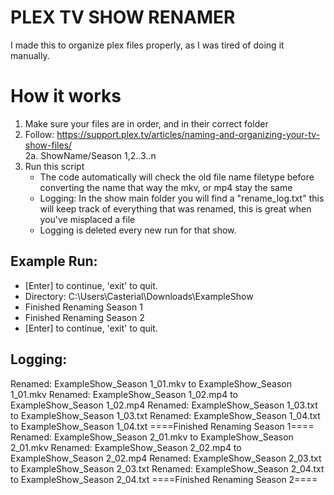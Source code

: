 # PLEX TV SHOW RENAMER

I made this to organize plex files properly, as I was tired of doing it manually.

# How it works

1. Make sure your files are in order, and in their correct folder
2. Follow: https://support.plex.tv/articles/naming-and-organizing-your-tv-show-files/ \
  2a. ShowName/Season 1,2..3..n
3. Run this script
   *   The code automatically will check the old file name filetype before converting the name that way the mkv, or mp4 stay the same
   *   Logging: In the show main folder you will find a "rename_log.txt" this will keep track of everything that was renamed, this is great when you've misplaced a file
     *  Logging is deleted every new run for that show.   

## Example Run:
   *   [Enter] to continue, 'exit' to quit.
   *   Directory: C:\Users\Casterial\Downloads\ExampleShow
   *    Finished Renaming Season 1
   *    Finished Renaming Season 2
   *    [Enter] to continue, 'exit' to quit.

## Logging:
Renamed: ExampleShow_Season 1_01.mkv to ExampleShow_Season 1_01.mkv
Renamed: ExampleShow_Season 1_02.mp4 to ExampleShow_Season 1_02.mp4
Renamed: ExampleShow_Season 1_03.txt to ExampleShow_Season 1_03.txt
Renamed: ExampleShow_Season 1_04.txt to ExampleShow_Season 1_04.txt
====Finished Renaming Season 1====
Renamed: ExampleShow_Season 2_01.mkv to ExampleShow_Season 2_01.mkv
Renamed: ExampleShow_Season 2_02.mp4 to ExampleShow_Season 2_02.mp4
Renamed: ExampleShow_Season 2_03.txt to ExampleShow_Season 2_03.txt
Renamed: ExampleShow_Season 2_04.txt to ExampleShow_Season 2_04.txt
====Finished Renaming Season 2====
